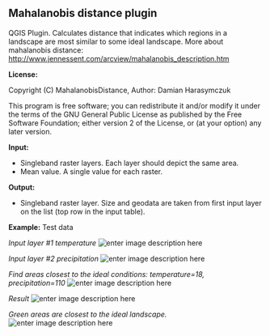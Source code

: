 **Mahalanobis distance plugin**
---------------------------
QGIS Plugin. Calculates distance that indicates which regions in a landscape are most similar to some ideal landscape. More about mahalanobis distance: http://www.jennessent.com/arcview/mahalanobis_description.htm

**License:**

Copyright (C) MahalanobisDistance, Author: Damian Harasymczuk

This program is free software; you can redistribute it and/or
modify it under the terms of the GNU General Public License
as published by the Free Software Foundation; either version 2
of the License, or (at your option) any later version.


**Input:** 

 - Singleband raster layers. Each layer should depict the same area.
 - Mean value. A single value for each raster.

**Output:**

 - Singleband raster layer. Size and geodata are taken from first input
   layer on the list (top row in the input table).

**Example:**
Test data

*Input layer #1 temperature*
![enter image description here](http://i.imgur.com/yvshEx8.png)

*Input layer #2 precipitation*
![enter image description here](http://i.imgur.com/Wl1rqnt.png)

*Find areas closest to the ideal conditions: temperature=18, precipitation=110*
![enter image description here](http://i.imgur.com/4jf5FxY.png)

*Result*
![enter image description here](http://i.imgur.com/abuqduA.png)

*Green areas are closest to the ideal landscape.*
![enter image description here](http://i.imgur.com/jnuFfXt.png)
